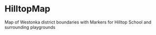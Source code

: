 # HilltopMap
Map of Westonka district boundaries with Markers for Hilltop School and surrounding playgrounds
